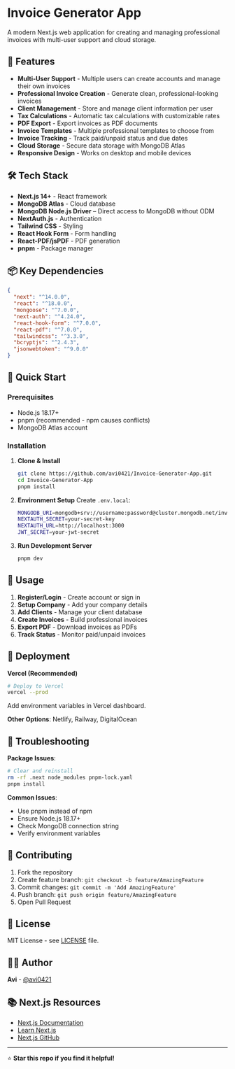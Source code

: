 # Invoice Generator App

A modern Next.js web application for creating and managing professional invoices with multi-user support and cloud storage.

## 🚀 Features

- **Multi-User Support** - Multiple users can create accounts and manage their own invoices
- **Professional Invoice Creation** - Generate clean, professional-looking invoices
- **Client Management** - Store and manage client information per user
- **Tax Calculations** - Automatic tax calculations with customizable rates
- **PDF Export** - Export invoices as PDF documents
- **Invoice Templates** - Multiple professional templates to choose from
- **Invoice Tracking** - Track paid/unpaid status and due dates
- **Cloud Storage** - Secure data storage with MongoDB Atlas
- **Responsive Design** - Works on desktop and mobile devices

## 🛠️ Tech Stack

- **Next.js 14+** - React framework
- **MongoDB Atlas** - Cloud database
- **MongoDB Node.js Driver** – Direct access to MongoDB without ODM
- **NextAuth.js** - Authentication
- **Tailwind CSS** - Styling
- **React Hook Form** - Form handling
- **React-PDF/jsPDF** - PDF generation
- **pnpm** - Package manager

## 📦 Key Dependencies

```json
{
  "next": "^14.0.0",
  "react": "^18.0.0",
  "mongoose": "^7.0.0",
  "next-auth": "^4.24.0",
  "react-hook-form": "^7.0.0",
  "react-pdf": "^7.0.0",
  "tailwindcss": "^3.3.0",
  "bcryptjs": "^2.4.3",
  "jsonwebtoken": "^9.0.0"
}
```

## 🚀 Quick Start

### Prerequisites
- Node.js 18.17+
- pnpm (recommended - npm causes conflicts)
- MongoDB Atlas account

### Installation

1. **Clone & Install**
   ```bash
   git clone https://github.com/avi0421/Invoice-Generator-App.git
   cd Invoice-Generator-App
   pnpm install
   ```

2. **Environment Setup**
   Create `.env.local`:
   ```bash
   MONGODB_URI=mongodb+srv://username:password@cluster.mongodb.net/invoice-generator
   NEXTAUTH_SECRET=your-secret-key
   NEXTAUTH_URL=http://localhost:3000
   JWT_SECRET=your-jwt-secret
   ```

3. **Run Development Server**
   ```bash
   pnpm dev
   ```

## 🔧 Usage

1. **Register/Login** - Create account or sign in
2. **Setup Company** - Add your company details
3. **Add Clients** - Manage your client database
4. **Create Invoices** - Build professional invoices
5. **Export PDF** - Download invoices as PDFs
6. **Track Status** - Monitor paid/unpaid invoices

## 🚀 Deployment

**Vercel (Recommended)**
```bash
# Deploy to Vercel
vercel --prod
```

Add environment variables in Vercel dashboard.

**Other Options**: Netlify, Railway, DigitalOcean

## 🚨 Troubleshooting

**Package Issues**:
```bash
# Clear and reinstall
rm -rf .next node_modules pnpm-lock.yaml
pnpm install
```

**Common Issues**:
- Use pnpm instead of npm
- Ensure Node.js 18.17+
- Check MongoDB connection string
- Verify environment variables

## 🤝 Contributing

1. Fork the repository
2. Create feature branch: `git checkout -b feature/AmazingFeature`
3. Commit changes: `git commit -m 'Add AmazingFeature'`
4. Push branch: `git push origin feature/AmazingFeature`
5. Open Pull Request

## 📄 License

MIT License - see [LICENSE](LICENSE) file.

## 👨‍💻 Author

**Avi** - [@avi0421](https://github.com/avi0421)

## 📚 Next.js Resources

- [Next.js Documentation](https://nextjs.org/docs)
- [Learn Next.js](https://nextjs.org/learn)
- [Next.js GitHub](https://github.com/vercel/next.js)

---

⭐ **Star this repo if you find it helpful!**
